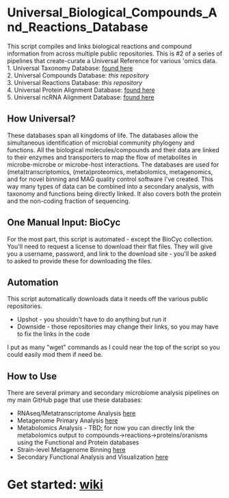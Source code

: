 # Universal_Biological_Compounds_And_Reactions_Database
This script compiles and links biological reactions and compound information from across multiple public repositories. 
This is #2 of a series of pipelines that create-curate a Universal Reference for various 'omics data.
    <br>1. Universal Taxonomy Database: [found here](https://github.com/TealFurnholm/Universal-Taxonomy-Database)
    <br>2. Universal Compounds Database: *this repository*
    <br>3. Universal Reactions Database: *this repository*
    <br>4. Universal Protein Alignment Database: [found here](https://github.com/TealFurnholm/Universal_Microbiomics_Alignment_Database)
    <br>5. Universal ncRNA Alignment Database: [found here](https://github.com/TealFurnholm/Fix_RNACentral_Taxonomy)

## How Universal?
These databases span all kingdoms of life. The databases allow the simultaneous identification of microbial community phylogeny and functions. All the biological molecules/compounds and their data are linked to their enzymes and transporters to map the flow of metabolites in microbe-microbe or microbe-host interactions. 
The databases are used for (meta)transcriptomics, (meta)proteomics, metabolomics, metagenomics, and for novel binning and MAG quality control software I've created. This way many types of data can be combined into a secondary analysis, with taxonomy and functions being directly linked. It also covers both the protein and the non-coding fraction of sequencing. 

## One Manual Input: BioCyc
For the most part, this script is automated - except the BioCyc collection. You'll need to request a license to download their flat files. They will give you a username, password, and link to the download site - you'll be asked to asked to provide these for downloading the files. 

## Automation
This script automatically downloads data it needs off the various public repositories.
 - Upshot - you shouldn't have to do anything but run it
 - Downside - those repositories may change their links, so you may have to fix the links in the code
<p></p>I put as many "wget" commands as I could near the top of the script so you could easily mod them if need be.

## How to Use
There are several primary and secondary microbiome analysis pipelines on my main GitHub page that use these databases:
* RNAseq/Metatranscriptome Analysis [here](https://github.com/TealFurnholm/Strain-Level_Metatranscriptome_Analysis)
* Metagenome Primary Analysis [here](https://github.com/TealFurnholm/Strain-Level_Metagenome_Analysis)
* Metabolomics Analysis - TBD; for now you can directly link the metabolomics output to compounds->reactions->proteins/oranisms using the Functional and Protein databases
* Strain-level Metagenome Binning [here](https://github.com/TealFurnholm/Community-Based-Metagenome-Binning)
* Secondary Functional Analysis and Visualization [here](https://github.com/TealFurnholm/Meta-omics_Functional_Analysis)
    
# Get started: [wiki](https://github.com/TealFurnholm/Universal_Biological_Functions_Database/wiki)

